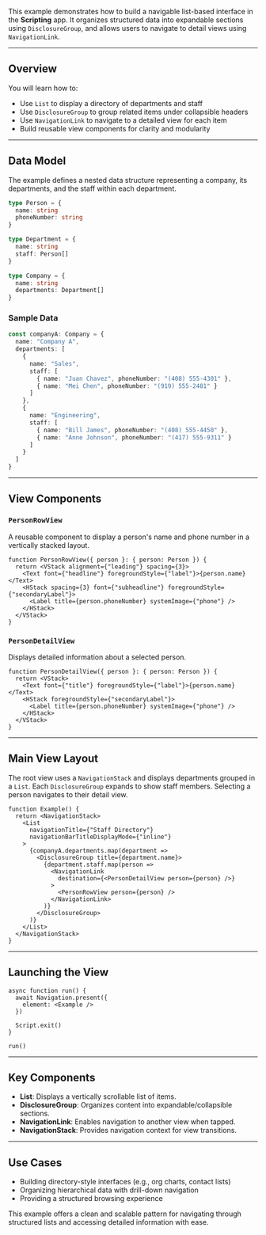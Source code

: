 This example demonstrates how to build a navigable list-based interface in the **Scripting** app. It organizes structured data into expandable sections using `DisclosureGroup`, and allows users to navigate to detail views using `NavigationLink`.

---

## Overview

You will learn how to:

* Use `List` to display a directory of departments and staff
* Use `DisclosureGroup` to group related items under collapsible headers
* Use `NavigationLink` to navigate to a detailed view for each item
* Build reusable view components for clarity and modularity

---

## Data Model

The example defines a nested data structure representing a company, its departments, and the staff within each department.

```ts
type Person = {
  name: string
  phoneNumber: string
}

type Department = {
  name: string
  staff: Person[]
}

type Company = {
  name: string
  departments: Department[]
}
```

### Sample Data

```ts
const companyA: Company = {
  name: "Company A",
  departments: [
    {
      name: "Sales",
      staff: [
        { name: "Juan Chavez", phoneNumber: "(408) 555-4301" },
        { name: "Mei Chen", phoneNumber: "(919) 555-2481" }
      ]
    },
    {
      name: "Engineering",
      staff: [
        { name: "Bill James", phoneNumber: "(408) 555-4450" },
        { name: "Anne Johnson", phoneNumber: "(417) 555-9311" }
      ]
    }
  ]
}
```

---

## View Components

### `PersonRowView`

A reusable component to display a person's name and phone number in a vertically stacked layout.

```tsx
function PersonRowView({ person }: { person: Person }) {
  return <VStack alignment={"leading"} spacing={3}>
    <Text font={"headline"} foregroundStyle={"label"}>{person.name}</Text>
    <HStack spacing={3} font={"subheadline"} foregroundStyle={"secondaryLabel"}>
      <Label title={person.phoneNumber} systemImage={"phone"} />
    </HStack>
  </VStack>
}
```

### `PersonDetailView`

Displays detailed information about a selected person.

```tsx
function PersonDetailView({ person }: { person: Person }) {
  return <VStack>
    <Text font={"title"} foregroundStyle={"label"}>{person.name}</Text>
    <HStack foregroundStyle={"secondaryLabel"}>
      <Label title={person.phoneNumber} systemImage={"phone"} />
    </HStack>
  </VStack>
}
```

---

## Main View Layout

The root view uses a `NavigationStack` and displays departments grouped in a `List`. Each `DisclosureGroup` expands to show staff members. Selecting a person navigates to their detail view.

```tsx
function Example() {
  return <NavigationStack>
    <List
      navigationTitle={"Staff Directory"}
      navigationBarTitleDisplayMode={"inline"}
    >
      {companyA.departments.map(department =>
        <DisclosureGroup title={department.name}>
          {department.staff.map(person =>
            <NavigationLink
              destination={<PersonDetailView person={person} />}
            >
              <PersonRowView person={person} />
            </NavigationLink>
          )}
        </DisclosureGroup>
      )}
    </List>
  </NavigationStack>
}
```

---

## Launching the View

```tsx
async function run() {
  await Navigation.present({
    element: <Example />
  })

  Script.exit()
}

run()
```

---

## Key Components

* **List**: Displays a vertically scrollable list of items.
* **DisclosureGroup**: Organizes content into expandable/collapsible sections.
* **NavigationLink**: Enables navigation to another view when tapped.
* **NavigationStack**: Provides navigation context for view transitions.

---

## Use Cases

* Building directory-style interfaces (e.g., org charts, contact lists)
* Organizing hierarchical data with drill-down navigation
* Providing a structured browsing experience

This example offers a clean and scalable pattern for navigating through structured lists and accessing detailed information with ease.
